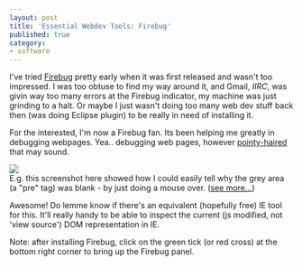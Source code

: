 ```yaml
---
layout: post
title: 'Essential Webdev Tools: Firebug'
published: true
category:
- software
---
```

I've tried [Firebug](https://addons.mozilla.org/firefox/1843/) pretty early when it was first released and wasn't too impressed. I was too obtuse to find my way around it, and Gmail, _IIRC_, was givin way too many errors at the Firebug indicator, my machine was just grinding to a halt. Or maybe I just wasn't doing too many web dev stuff back then (was doing Eclipse plugin) to be really in need of installing it.

For the interested, I'm now a Firebug fan. Its been helping me greatly in debugging webpages. Yea.. debugging web pages, however [pointy-haired](http://www.triviaasylum.com/dilbert/diltriv.html#LetterB) that may sound.

 

[![](http://static.flickr.com/50/166844180_e45970c607.jpg)](http://www.flickr.com/photos/choonkeat/166844180/)  
E.g. this screenshot here showed how I could easily tell why the grey area (a "pre" tag) was blank - by just doing a mouse over. ([see more...](http://www.flickr.com/photos/choonkeat/tags/firebug/))  
  
Awesome! Do lemme know if there's an equivalent (hopefully free) IE tool for this. It'll really handy to be able to inspect the current (js modified, not 'view source') DOM representation in IE.  
  
Note: after installing Firebug, click on the green tick (or red cross) at the bottom right corner to bring up the Firebug panel.

